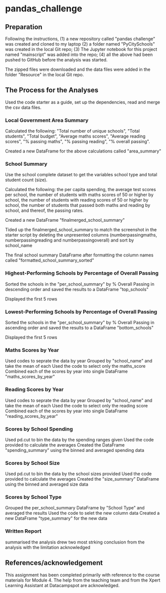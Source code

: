 # pandas_challenge

## Preparation 
Following the instructions, (1) a new repository called "pandas challenge" was created and cloned to my laptop (2) a folder named "PyCitySchools" was created in the local Git repo; (3) The Jupyter notebook for this project named "mainscript" was added into the repo; (4) all the above had been pushed to GitHub before the analysis was started.

The zipped files were downloaded and the data files were added in the folder "Resource" in the local Git repo.

## The Process for the Analyses

Used the code starter as a guide, set up the dependencies, read and merge the csv data files.

### Local Government Area Summary
Calculated the following: "Total number of unique schools", "Total students", "Total budget", "Average maths scores", "Average reading scores", "% passing maths", "% passing reading", "% overall passing".

Created a new DataFrame for the above calculations called "area_summary"

### School Summary
Use the school complete dataset to get the variables school type and total student count (size). 

Calculated the following: the per capita spending, the average test scores per school, the number of students with maths scores of 50 or higher by school, the number of students with reading scores of 50 or higher by school, the number of students that passed both maths and reading by school, and thereof, the passing rates.

Created a new DataFrame "finalmerged_school_summary"

Tided up the finalmerged_school_summary to match the screenshot in the starter script by deleting the unpresented columns (numberpassingmaths, numberpassingreading and numberpassingoverall) and sort by school_name

The final school summary DataFrame after formatting the column names called "formatted_school_summary_sorted"


### Highest-Performing Schools by Percentage of Overall Passing

Sorted the schools in the "per_school_summary" by % Overall Passing in descending order and saved the results to a DataFrame "top_schools"

Displayed the first 5 rows

### Lowest-Performing Schools by Percentage of Overall Passing

Sorted the schools in the "per_school_summary" by % Overall Passing in ascending order and saved the results to a DataFrame "bottom_schools"

Displayed the first 5 rows

### Maths Scores by Year

Used codes to seprate the data by year
Grouped by "school_name" and take the mean of each
Used the code to select only the maths_score
Combined each of the scores by year into single DataFrame "maths_scores_by_year"

### Reading Scores by Year
Used codes to seprate the data by year
Grouped by "school_name" and take the mean of each
Used the code to select only the reading score
Combined each of the scores by year into single DataFrame "reading_scores_by_year"

### Scores by School Spending

Used pd.cut to bin the data by the spending ranges given
Used the code provided to calculate the averages
Created the DataFrame "spending_summary" using the binned and averaged spending data

### Scores by School Size

Used pd.cut to bin the data by the school sizes provided
Used the code provided to calculate the averages
Created the "size_summary" DataFrame using the binned and averaged size data

### Scores by School Type
Grouped the per_school_summary DataFrame by "School Type" and averaged the results
Used the code to selet the new column data
Created a new DataFrame "type_summary" for the new data

### Written Report
summarised the analysis
drew two most strking conclusion from the analysis with the limitation acknowledged

## References/acknowledgement
This assignment has been completed primarily with reference to the course materials for Module 4. The help from the teaching team and from the Xpert Learning Assistant at Datacampspot are acknowledged. 

